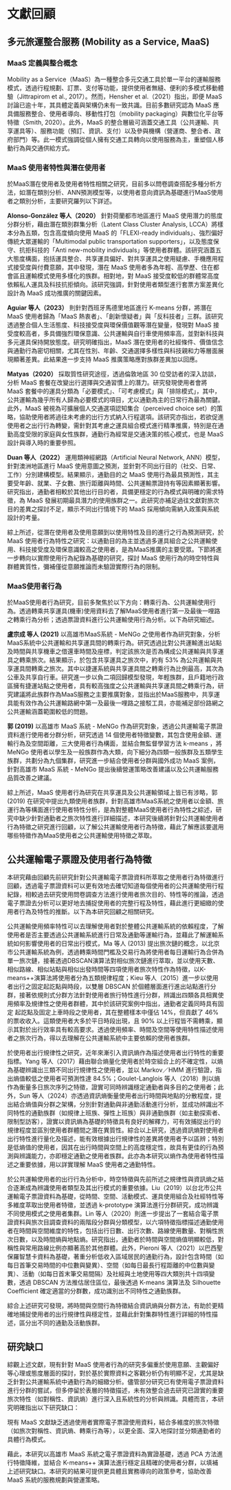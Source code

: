 # 文獻回顧

## 多元旅運整合服務 (Mobility as a Service, MaaS)

### MaaS 定義與整合概念

Mobility as a Service（MaaS）為一種整合多元交通工具於單一平台的運輸服務模式，透過行程規劃、訂票、支付等功能，提供使用者無縫、便利的多模式移動體驗（Jittrapirom et al., 2017）。然而，Hensher et al.（2021）指出，即便 MaaS 討論已逾十年，其具體定義與架構仍未有一致共識。目前多數研究認為 MaaS 應具備服務整合、使用者導向、移動性打包（mobility packaging）與數位化平台等特徵（Smith, 2020）。此外，MaaS 的整合層級可涵蓋交通工具（公共運輸、共享運具等）、服務功能（預訂、資訊、支付）以及參與機構（營運商、整合者、政府部門）等。此一模式強調從個人擁有交通工具轉向以使用服務為主，重塑個人移動行為與交通供給方式。

### MaaS 使用者特性與潛在使用者

於MaaS潛在使用者及使用者特性相關之研究，目前多以問卷調查搭配多種分析方法，如潛在類別分析、ANN預測模型等，以使用者意向資訊為基礎進行MaaS使用者之類別分析，主要研究羅列以下詳述。

**Alonso-González 等人（2020）** 針對荷蘭都市地區進行 MaaS 使用潛力的態度分群分析，藉由潛在類別群集分析（Latent Class Cluster Analysis, LCCA）將樣本分為五類，包含高度傾向使用 MaaS 的「FLEXI-ready individuals」、強烈偏好傳統大眾運輸的「Multimodal public transportation supporters」，以及態度保守、抗拒科技的「Anti new-mobility individuals」等使用者群體。該研究涵蓋五大態度構面，抱括運具整合、共享運具偏好、對共享運具之使用疑慮、手機應用程式接受度與付費意願，其中發現，潛在 MaaS 使用者多為年輕、高學歷、住在都會區且運輸模式使用多樣化的族群。相對地，對 MaaS 接受度較低的群體常高度依賴私人運具及科技抗拒傾向。該研究強調，針對使用者類型進行套票方案差異化設計為 MaaS 成功推廣的關鍵因素。

**Aguiar 等人（2023）** 則針對西班牙馬德里地區進行 K-means 分群，將潛在 MaaS 使用者歸為「MaaS 熱衷者」、「創新懷疑者」與「反科技者」三群。該研究透過整合個人生活態度、科技接受度與環保價值觀等潛在變量，發現對 MaaS 接受度較高者，多具備強烈環保意識、公共運輸與自行車使用頻率高，並對新科技與多元運具保持開放態度。研究明確指出，MaaS 潛在使用者的社經條件、價值信念與通勤行為密切相關，尤其在性別、年齡、交通選擇多樣性與科技親和力等層面展現顯著差異。此結果進一步支持 MaaS 推廣策略應對族群差異加以回應。

**Matyas（2020）** 採取質性研究途徑，透過倫敦地區 30 位受訪者的深入訪談，分析 MaaS 套餐在改變出行選擇與交通習慣上的潛力。研究發現使用者會將 MaaS 套餐中的運具分類為「必要模式」、「可考慮模式」與「排除模式」，其中，公共運輸為幾乎所有人歸為必要模式的項目，尤以通勤為主的日常行為最為關鍵。此外，MaaS 被視為可擴展個人交通選項認知集合（perceived choice set）的策略，協助使用者將過往未考慮的出行方式納入行程選項。該研究亦指出，若欲促進使用者之出行行為轉變，需針對其考慮之運具組合模式進行精準推廣，特別是在通勤高度受限的家庭與女性族群，通勤行為經常是交通決策的核心模式，也是 MaaS 設計與導入時的重要參照。

**Duan 等人（2022）** 運用類神經網路（Artificial Neural Network, ANN）模型，針對澳洲地區進行 MaaS 使用意圖之預測，並針對不同出行目的（社交、日常、工作）分別建構模型。結果顯示，通勤目的之 MaaS 使用行為最具預測性，其主要受年齡、就業、子女數、旅行距離與時間、公共運輸票證持有等因素顯著影響。研究指出，通勤者相較於其他出行目的者，具備更穩定的行為模式與明確的需求特徵，為 MaaS 發展初期最具潛力的使用族群之一。此研究亦補足過往文獻對旅次目的差異之探討不足，顯示不同出行情境下的 MaaS 採用傾向需納入政策與系統設計的考量。

綜上所述，從潛在使用者及使用意願到以使用特性及目的進行之行為預測研究，於 MaaS 使用者行為特性之研究：以通勤目的為主並透過多運具組合之公共運輸使用、科技接受度及環保意識較高之使用者，是為MaaS推廣的主要受眾。下節將進一步轉向以實際使用行為紀錄為基礎的研究，探討 MaaS 使用行為的時空特性與群體異質性，彌補僅從意願推論而未驗證實際行為的限制。

### MaaS使用者行為

於MaaS使用者行為研究，目前多聚焦於以下方向：轉乘行為、公共運輸使用行為。透過轉乘共享運具(機車)使用資料去了解MaaS使用者進行第一及最後一哩路之轉乘行為分析；透過票證資料進行公共運輸使用行為分析。以下為研究細述。

**盧宗成 等人 (2021)**  以高雄市MaaS系統 - MeNGo 之使用者作為研究對象，分析MaaS系統中公共運輸和共享運具間的轉乘行為。研究透過比對公共運輸進出站點及時間與共享機車之借還車時間及座標，判定該旅次是否為構成公共運輸與共享運具之轉乘旅次。結果顯示，於包含共享運具之旅次中，約有 53% 為公共運輸與共享運具間轉乘之旅次。其中以捷運系統與共享運具間之轉乘行為比例最高，其次為公車及共享自行車。研究進一步以負二項回歸模型發現，年輕族群，且戶籍地行政區擁有捷運站點之使用者，具有較高強度之公共運輸與共享運具間之轉乘行為，研究建議將此族群作為MaaS服務之主要推廣對象，並指出於MaaS服務中，共享運具能有效作為公共運輸路網中第一及最後一哩路之接駁工具，亦能補足部份路網之公共運輸涵蓋範圍較低的問題。

**郭 (2019)** 以高雄市 MaaS 系統  - MeNGo 作為研究對象，透過公共運輸電子票證資料進行使用者分群分析，研究透過 14 個使用者特徵變數，其包含使用金額、運輸行為及空間距離，三大使用者行為構面，並結合無監督學習方法 k-means ，將 MeNGo 使用者以學生及一般族群作為大類，向下細分為四類一般族群及五類學生族群，共劃分為九個集群，研究進一步結合使用者分群與國外成功 MaaS 案例，針對高雄市 MaaS 系統 - MeNGo 提出後續營運策略改善建議以及公共運輸服務品質改善之建議。

綜上所述，MaaS 使用者行為研究在共享運具及公共運輸領域上皆已有涉略，郭 (2019) 在研究中提出九類使用者族群，針對高雄市MaaS系統之使用者以金額、旅運行為等構面進行使用者特性分析，是為對整體MaaS使用者行為特性之綜述，研究中缺少針對通勤者之旅次特性進行詳細描述，本研究後續將針對公共運輸使用者行為特徵之研究進行回顧，以了解公共運輸使用者行為特徵，藉此了解應該要選用哪些特徵作為MaaS使用者之公共運輸使用特徵之萃取。

## 公共運輸電子票證及使用者行為特徵

本研究藉由回顧先前研究針對公共運輸電子票證資料所萃取之使用者行為特徵進行回顧，透過電子票證資料可以更有效地去確切知道每個使用者的公共運輸使用行程紀錄，相較過去研究使用問卷調查方法進行使用者旅次目的、特性等的推論，透過電子票證去分析可以更好地去捕捉使用者的完整行程及特性，藉此進行更細緻的使用者行為及特性的推斷。以下為本研究回顧之相關研究。

公共運輸使用頻率特性可以去理解使用者對於整體公共運輸系統的依賴程度，了解使用者是否主要透過公共運輸系統進行日常及通勤等運輸行為，並藉此了解運輸系統如何影響使用者的日常出行模式，Ma 等人 (2013) 提出旅次鏈的概念，以北京市公共運輸系統為例，透過轉乘時間門檻及交易行為將使用者每日運輸行為合併為單一旅次鏈，接著透過DBSCAN演算法對相似旅次鏈進行萃取，並以使用天數、相似路線、相似站點與相似出發時間等四項使用者旅次特性作為特徵，以K-means++演算法將使用者分為五類規律程度；Kieu 等人（2015）進一步以使用者出行之固定起訖點與時段，以雙層 DBSCAN 於個體層面進行進出站點進行分群，接著依規則式分群方法針對使用者旅行特性進行分群，辨識出四類各具相異使用頻率及規律性之使用者群體，其中於該研究案例中指出，通勤者定義同時具有固定 起訖點及固定上車時段之使用者，其在整體樣本中僅佔 14%，但貢獻了 46% 的票收收入。這類使用者大多於平日時段出現，且 90% 以上行程皆不需轉乘，顯示其對於出行效率具有較高要求。透過使用頻率、時間及空間等使用特性描述使用者之旅次行為，得以去理解在公共運輸系統中主要依賴的使用者族群。

於使用者出行規律性之研究，近年來漸引入資訊熵作為描述使用者出行特性的重要指標。Yang 等人（2017）藉由聯合熵量化使用者於時空組合上的不確定性，以熵為基礎辨識出三類不同出行規律性之使用者，並以 Markov／HMM 進行驗證，指出熵值較低之使用者可預測性達 84.5%；Goulet-Langlois 等人（2018）則以熵作為衡量多日旅次序列之特徵，證實可同時辨識穩定通勤者與多目的之使用者；此外，Sun 等人（2024）亦透過資訊熵衡量使用者出行時間與地點的分散程度，提出結合熵值與分群之架構，分別針對通勤與非通勤活動進行分析，並成功辨識出不同特性的通勤族群（如規律上班族、彈性上班族）與非通勤族群（如主動探索者、限制型訪客），證實以資訊熵為基礎的特徵具有良好的解釋力，可有效捕捉出行的規律程度並區別使用者群體間之潛在異質性。綜合以上研究，透過資訊熵對使用者出行特性進行量化及描述，能有效根據出行規律性的差異將使用者予以區辨；特別是低熵值的使用者，因其在出行時間與空間上的高度穩定性，故具有更佳的行為預測與辨識能力，亦即穩定通勤之使用者族群。此亦為本研究以熵作為使用者特性描述之重要依據，用以詳實理解 MaaS 使用者之通勤特性。

於公共運輸使用者的出行行為分析中，時空特徵與先前所述之規律性與資訊熵之結合逐漸成為辨識使用者類型及其出行模式的重要依據。Liu（2019）以台北市公共運輸電子票證資料為基礎，從時間、空間、活動模式、運具使用組合及社經特性等多維度萃取出使用者特徵，並透過 k-prototype 演算法進行分群研究，成功辨識不同使用模式之使用者集群。Lin 等人（2020）則進一步提出了一套結合電子票證資料與旅次目調查資料的兩階段分群與分類模型，以六項特徵指標描述通勤使用者在時間與空間維度的特性，包括出行日數、出行次數、路線使用數量、對稱性旅次日數，以及時間熵與地點熵。研究指出，通勤者於時間與空間熵值明顯較低，對稱性與常用路線比例亦顯著高於其他群體。此外，Pieroni 等人（2021）以巴西聖保羅智慧卡資料為基礎，著重分析低收入區域居民的通勤行為，設計包含時間（如每日首筆交易時間的中位數與變異）、空間（如每日最長行程距離的中位數與變異）、活動（如每日首末筆交易間隔）及社經與土地使用等四大類別共十四項變數，透過 DBSCAN 方法推估居住區位，最後透過 K-means 演算法及 Silhouette Coefficient 確定適當的分群數，成功識別出不同特性之通勤族群。

綜合上述研究可發現，將時間與空間行為特徵結合資訊熵與分群方法，有助於更精確地捕捉使用者的出行規律性與穩定性，並藉此針對集群特性進行詳細的特性描述，區分出不同的通勤及活動族群。

## 研究缺口

綜觀上述文獻，現有針對 MaaS 使用者行為的研究多偏重於使用意願、主觀偏好等心理或態度層面的探討，對於基於實際資料之客觀分析仍有明顯不足，尤其是缺乏針對公共運輸系統中通勤行為的細緻分析。儘管部分研究已有使用電子票證資料進行分群的嘗試，但多停留於表層的特徵描述，未有效整合過去研究已證實的重要旅次特性（如對稱性、資訊熵）進行深入且系統性的分析與辨識。具體而言，本研究明確指出以下研究缺口：

現有 MaaS 文獻缺乏透過使用者實際電子票證使用資料，結合多維度的旅次特徵（如旅次對稱性、資訊熵、轉乘行為等），以更全面、深入地探討並分類通勤者的具體行為模式。

藉此，本研究以高雄市 MaaS 系統之電子票證資料為實證基礎，透過 PCA 方法進行特徵降維，並結合 K-means++ 演算法進行穩定且精確的使用者分群，以填補上述研究缺口。本研究的結果可提供更具體且實務導向的政策參考，協助改善 MaaS 系統的服務規劃與營運策略。